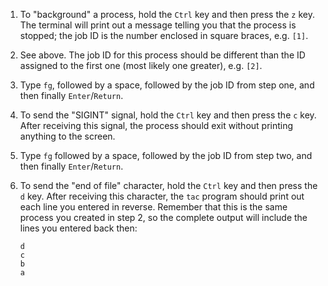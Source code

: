 1. To "background" a process, hold the `Ctrl` key and then press the `z` key.
   The terminal will print out a message telling you that the process is
   stopped; the job ID is the number enclosed in square braces, e.g. `[1]`.

2. See above. The job ID for this process should be different than the ID
   assigned to the first one (most likely one greater), e.g. `[2]`.

3. Type `fg`, followed by a space, followed by the job ID from step one, and
   then finally `Enter`/`Return`.

4. To send the "SIGINT" signal, hold the `Ctrl` key and then press the `c` key.
   After receiving this signal, the process should exit without printing
   anything to the screen.

5. Type `fg` followed by a space, followed by the job ID from step two, and
   then finally `Enter`/`Return`.

6. To send the "end of file" character, hold the `Ctrl` key and then press the
   `d` key. After receiving this character, the `tac` program should print out
   each line you entered in reverse. Remember that this is the same process you
   created in step 2, so the complete output will include the lines you entered
   back then:

       d
       c
       b
       a
